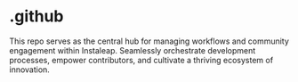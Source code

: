 # .github
This repo serves as the central hub for managing workflows and community engagement within Instaleap. Seamlessly orchestrate development processes, empower contributors, and cultivate a thriving ecosystem of innovation.
